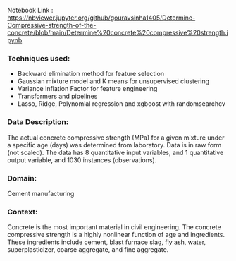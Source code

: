 Notebook Link : https://nbviewer.jupyter.org/github/gouravsinha1405/Determine-Compressive-strength-of-the-concrete/blob/main/Determine%20concrete%20compressive%20strength.ipynb

### Techniques used:

- Backward elimination method for feature selection
- Gaussian mixture model and K means for unsupervised clustering
- Variance Inflation Factor for feature engineering
- Transformers and pipelines
- Lasso, Ridge, Polynomial regression and xgboost with randomsearchcv

### Data Description:

The actual concrete compressive strength (MPa) for a given mixture under a specific age (days) was determined from laboratory. Data is in raw form (not scaled). The data has 8 quantitative input variables, and 1 quantitative output variable, and 1030 instances (observations).

### Domain:
Cement manufacturing

### Context:

Concrete is the most important material in civil engineering. The concrete compressive strength is a highly nonlinear function of age and ingredients. These ingredients include cement, blast furnace slag, fly ash, water, superplasticizer, coarse aggregate, and fine aggregate.
